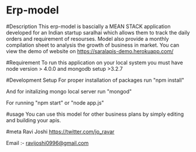 # Erp-model

#Description
This erp-model is bascially a MEAN STACK application developed for an Indian startup saralhai which allows them to track the daily orders and requirement of resourses.
Model also provide a monthly compilation sheet to analysis the growth of business in market.
You can view the demo of website on https://saralapis-demo.herokuapp.com/


#Requirement 
To run this application on your local system you must have
node version > 4.0.0 and mongodb setup >3.2.7

#Development Setup
For proper installation of packages run "npm install"

And for initalizing mongo local server run "mongod"

For running "npm start" or "node app.js"

#usage
You can use this model for other business plans by simply editing and building your apis.

#meta
Ravi Joshi
https://twitter.com/jo_ravar


Email :- ravijoshi0996@gmail.com


